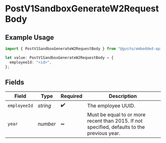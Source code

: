 # PostV1SandboxGenerateW2RequestBody

## Example Usage

```typescript
import { PostV1SandboxGenerateW2RequestBody } from "@gusto/embedded-api/models/operations";

let value: PostV1SandboxGenerateW2RequestBody = {
  employeeId: "<id>",
};
```

## Fields

| Field                                                                                        | Type                                                                                         | Required                                                                                     | Description                                                                                  |
| -------------------------------------------------------------------------------------------- | -------------------------------------------------------------------------------------------- | -------------------------------------------------------------------------------------------- | -------------------------------------------------------------------------------------------- |
| `employeeId`                                                                                 | *string*                                                                                     | :heavy_check_mark:                                                                           | The employee UUID.                                                                           |
| `year`                                                                                       | *number*                                                                                     | :heavy_minus_sign:                                                                           | Must be equal to or more recent than 2015. If not specified, defaults to the previous year.<br/> |